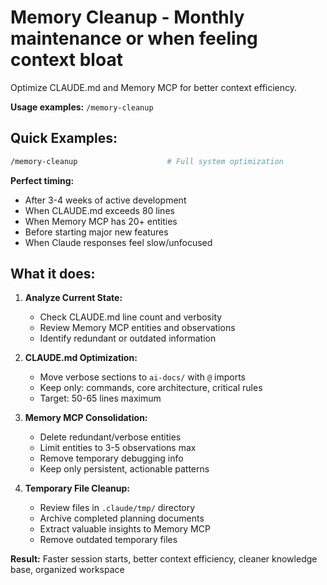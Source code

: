 # Memory Cleanup - Monthly maintenance or when feeling context bloat

Optimize CLAUDE.md and Memory MCP for better context efficiency.

**Usage examples:** `/memory-cleanup`

## Quick Examples:

```bash
/memory-cleanup                    # Full system optimization
```

**Perfect timing:**
- After 3-4 weeks of active development
- When CLAUDE.md exceeds 80 lines
- When Memory MCP has 20+ entities
- Before starting major new features
- When Claude responses feel slow/unfocused

## What it does:

1. **Analyze Current State:**
   - Check CLAUDE.md line count and verbosity
   - Review Memory MCP entities and observations  
   - Identify redundant or outdated information

2. **CLAUDE.md Optimization:**
   - Move verbose sections to `ai-docs/` with `@` imports
   - Keep only: commands, core architecture, critical rules
   - Target: 50-65 lines maximum

3. **Memory MCP Consolidation:**
   - Delete redundant/verbose entities
   - Limit entities to 3-5 observations max
   - Remove temporary debugging info
   - Keep only persistent, actionable patterns

4. **Temporary File Cleanup:**
   - Review files in `.claude/tmp/` directory
   - Archive completed planning documents
   - Extract valuable insights to Memory MCP
   - Remove outdated temporary files

**Result:** Faster session starts, better context efficiency, cleaner knowledge base, organized workspace